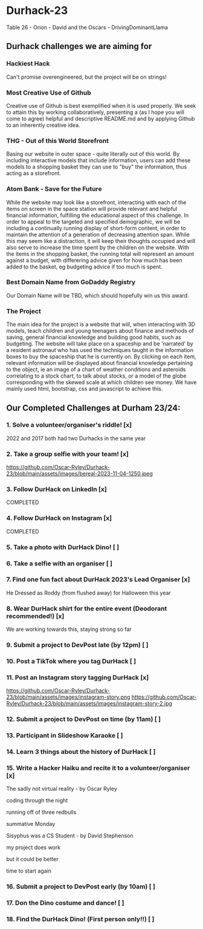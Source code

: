 # Durhack-23
Table 26 - Orion - David and the Oscars - DrivingDominantLlama


## Durhack challenges we are aiming for

### Hackiest Hack
Can't promise overengineered, but the project will be on strings!

### Most Creative Use of Github
Creative use of Github is best exemplified when it is used properly. We seek to attain this by working collaboratively, 
presenting a (as I hope you will come to agree) helpful and descriptive README.md and by applying Github to an 
inherently creative idea.

### THG - Out of this World Storefront 
Basing our website in outer space - quite literally out of this world. By including interactive models that include information, 
users can add these models to a shopping basket they can use to "buy" the information, thus acting as a storefront.

### Atom Bank - Save for the Future
While the website may look like a storefront, interacting with each of the items on screen in the space station will provide
relevant and helpful financial information, fulfilling the educational aspect of this challenge. In order to appeal to the 
targeted and specified demographic, we will be including a continually running display of short-form content, in order to
maintain the attention of a generation of decreasing attention span. While this may seem like a distraction, it will keep 
their thoughts occupied and will also serve to increase the time spent by the children on the website. With the items in the 
shopping basket, the running total will represent an amount against a budget, with differering advice given for how much
has been added to the basket, eg budgeting advice if too much is spent.

### Best Domain Name from GoDaddy Registry
Our Domain Name will be TBD, which should hopefully win us this award.

### The Project
The main idea for the project is a website that will, when interacting with 3D models, teach children and young teenagers about
finance and methods of saving, general financial knowledge and building good habits, such as budgeting. The website will take 
place on a spaceship and be 'narrated' by a resident astronaut who has used the techniques taught in the information boxes to 
buy the spaceship that he is currently on. By clicking on each item, relevant information will be displayed about financial 
knowledge pertaining to the object, ie an image of a chart of weather conditions and asteroids correlating to a stock chart, 
to talk about stocks, or a model of the globe corresponding with the skewed scale at which children see money. We have mainly 
used html, bootstrap, css and javascript to achieve this.


## Our Completed Challenges at Durham 23/24:

### 1. Solve a volunteer/organiser's riddle! [x]

2022 and 2017 both had two Durhacks in the same year

### 2. Take a group selfie with your team! [x]

https://github.com/Oscar-Ryley/Durhack-23/blob/main/assets/images/bereal-2023-11-04-1250.jpeg

### 3. Follow DurHack on LinkedIn [x]

COMPLETED

### 4. Follow DurHack on Instagram [x]

COMPLETED

### 5. Take a photo with DurHack Dino! [ ]


### 6. Take a selfie with an organiser [ ]


### 7. Find one fun fact about DurHack 2023's Lead Organiser [x]

He Dressed as Roddy (from flushed away) for Halloween this year

### 8. Wear DurHack shirt for the entire event (Deodorant recommended!) [x]

We are working towards this, staying strong so far

### 9. Submit a project to DevPost late (by 12pm) [ ]


### 10. Post a TikTok where you tag DurHack [ ]


### 11. Post an Instagram story tagging DurHack [x]

https://github.com/Oscar-Ryley/Durhack-23/blob/main/assets/images/instagram-story.png
https://github.com/Oscar-Ryley/Durhack-23/blob/main/assets/images/instagram-story-2.jpg

### 12. Submit a project to DevPost on time (by 11am) [ ]

### 13. Participant in Slideshow Karaoke [ ]

### 14. Learn 3 things about the history of DurHack [ ]

### 15. Write a Hacker Haiku and recite it to a volunteer/organiser [x]

The sadly not virtual reality - by Oscar Ryley

coding through the night

running off of three redbulls

summative Monday


Sisyphus was a CS Student - by David Stephenson

my project does work

but it could be better

time to start again

### 16. Submit a project to DevPost early (by 10am) [ ]

### 17. Don the Dino costume and dance! [ ]

### 18. Find the DurHack Dino! (First person only!!) [ ]
